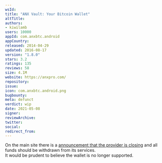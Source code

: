 ```yaml
---
wsId: 
title: "ANX Vault: Your Bitcoin Wallet"
altTitle: 
authors:
- kiwilamb
users: 10000
appId: com.anxbtc.android
appCountry: 
released: 2014-04-29
updated: 2016-08-17
version: "1.8.0"
stars: 3.2
ratings: 135
reviews: 58
size: 4.1M
website: https://anxpro.com/
repository: 
issue: 
icon: com.anxbtc.android.png
bugbounty: 
meta: defunct
verdict: wip
date: 2021-05-08
signer: 
reviewArchive:
twitter: 
social:
redirect_from:
---
```


On the main site there is a [announcement that the provider is closing](https://anxpro.com/) and all funds should be withdrawn from its services.<br>
It would be prudent to believe the wallet is no longer supported.

